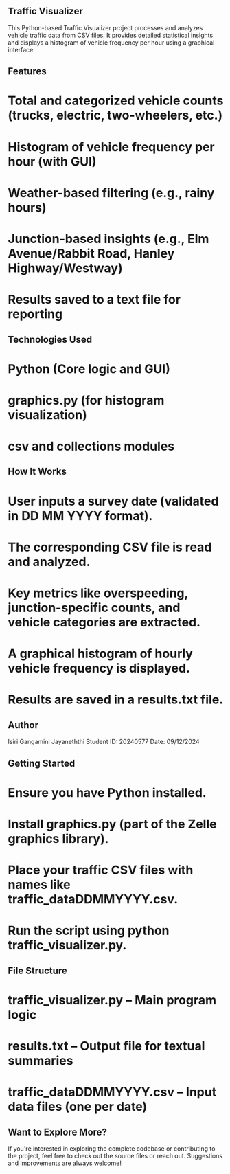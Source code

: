 ## Traffic Visualizer
This Python-based Traffic Visualizer project processes and analyzes vehicle traffic data from CSV files. 
It provides detailed statistical insights and displays a histogram of vehicle frequency per hour using a graphical interface.

## Features
# Total and categorized vehicle counts (trucks, electric, two-wheelers, etc.)

# Histogram of vehicle frequency per hour (with GUI)

# Weather-based filtering (e.g., rainy hours)

# Junction-based insights (e.g., Elm Avenue/Rabbit Road, Hanley Highway/Westway)

# Results saved to a text file for reporting

## Technologies Used
# Python (Core logic and GUI)

# graphics.py (for histogram visualization)

# csv and collections modules

## How It Works
# User inputs a survey date (validated in DD MM YYYY format).

# The corresponding CSV file is read and analyzed.

# Key metrics like overspeeding, junction-specific counts, and vehicle categories are extracted.

# A graphical histogram of hourly vehicle frequency is displayed.

# Results are saved in a results.txt file.

## Author
Isiri Gangamini Jayaneththi
Student ID: 20240577
Date: 09/12/2024

## Getting Started
# Ensure you have Python installed.

# Install graphics.py (part of the Zelle graphics library).

# Place your traffic CSV files with names like traffic_dataDDMMYYYY.csv.

# Run the script using python traffic_visualizer.py.

## File Structure
# traffic_visualizer.py – Main program logic

# results.txt – Output file for textual summaries

# traffic_dataDDMMYYYY.csv – Input data files (one per date)

## Want to Explore More?
If you're interested in exploring the complete codebase or contributing to the project, 
feel free to check out the source files or reach out. Suggestions and improvements are always welcome!

